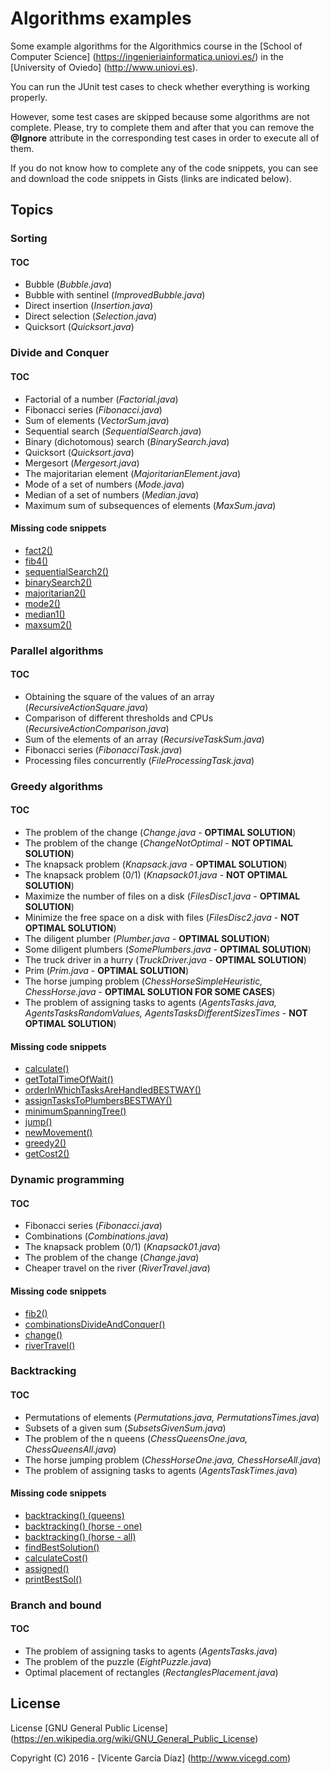 # Algorithms examples
Some example algorithms for the Algorithmics course in the [School of Computer Science] (https://ingenieriainformatica.uniovi.es/) in the [University of Oviedo] (http://www.uniovi.es).

You can run the JUnit test cases to check whether everything is working properly. 

However, some test cases are skipped because some algorithms are not complete. Please, try to complete them and after that you can remove the **@Ignore** attribute in the corresponding test cases in order to execute all of them.

If you do not know how to complete any of the code snippets, you can see and download the code snippets in Gists (links are indicated below). 

## Topics

### Sorting
#### TOC
* Bubble (*Bubble.java*)
* Bubble with sentinel (*ImprovedBubble.java*)
* Direct insertion (*Insertion.java*)
* Direct selection (*Selection.java*)
* Quicksort (*Quicksort.java*)

### Divide and Conquer

#### TOC
* Factorial of a number (*Factorial.java*)
* Fibonacci series (*Fibonacci.java*)
* Sum of elements (*VectorSum.java*)
* Sequential search (*SequentialSearch.java*)
* Binary (dichotomous) search (*BinarySearch.java*)
* Quicksort (*Quicksort.java*)
* Mergesort (*Mergesort.java*)
* The majoritarian element (*MajoritarianElement.java*)
* Mode of a set of numbers (*Mode.java*)
* Median of a set of numbers (*Median.java*)
* Maximum sum of subsequences of elements (*MaxSum.java*)

#### Missing code snippets
* [fact2()](https://gist.github.com/vicegd/7553ecb737c0f888a870)
* [fib4()](https://gist.github.com/vicegd/6b5061139d53f620f52a)
* [sequentialSearch2()](https://gist.github.com/vicegd/f99718b268841865c2e8)
* [binarySearch2()](https://gist.github.com/vicegd/0220c92fa1525806ccbc)
* [majoritarian2()](https://gist.github.com/vicegd/723110ab76e7b5750f64)
* [mode2()](https://gist.github.com/vicegd/93eb127241b916e04110)
* [median1()](https://gist.github.com/vicegd/720801a57e72b364b97c)
* [maxsum2()](https://gist.github.com/vicegd/f24a1b8262707217f5f6)

### Parallel algorithms

#### TOC
* Obtaining the square of the values of an array (*RecursiveActionSquare.java*)
* Comparison of different thresholds and CPUs (*RecursiveActionComparison.java*)
* Sum of the elements of an array (*RecursiveTaskSum.java*)
* Fibonacci series (*FibonacciTask.java*)
* Processing files concurrently (*FileProcessingTask.java*)

### Greedy algorithms

#### TOC
* The problem of the change (*Change.java* - **OPTIMAL SOLUTION**)
* The problem of the change (*ChangeNotOptimal* - **NOT OPTIMAL SOLUTION**)
* The knapsack problem (*Knapsack.java* - **OPTIMAL SOLUTION**)
* The knapsack problem (0/1) (*Knapsack01.java* - **NOT OPTIMAL SOLUTION**)
* Maximize the number of files on a disk (*FilesDisc1.java* - **OPTIMAL SOLUTION**)
* Minimize the free space on a disk with files (*FilesDisc2.java* - **NOT OPTIMAL SOLUTION**)
* The diligent plumber (*Plumber.java* - **OPTIMAL SOLUTION**)
* Some diligent plumbers (*SomePlumbers.java* - **OPTIMAL SOLUTION**)
* The truck driver in a hurry (*TruckDriver.java* - **OPTIMAL SOLUTION**)
* Prim (*Prim.java* - **OPTIMAL SOLUTION**)
* The horse jumping problem (*ChessHorseSimpleHeuristic, ChessHorse.java* - **OPTIMAL SOLUTION FOR SOME CASES**)
* The problem of assigning tasks to agents (*AgentsTasks.java, AgentsTasksRandomValues, AgentsTasksDifferentSizesTimes* - **NOT OPTIMAL SOLUTION**)

#### Missing code snippets
* [calculate()](https://gist.github.com/vicegd/33fb652c42f6d659e294)
* [getTotalTimeOfWait()](https://gist.github.com/vicegd/a1cf2dea92c46e615682)
* [orderInWhichTasksAreHandledBESTWAY()](https://gist.github.com/vicegd/6a2536b070fd904eb24f)
* [assignTasksToPlumbersBESTWAY()](https://gist.github.com/vicegd/535378f474fa0c072e51)
* [minimumSpanningTree()](https://gist.github.com/vicegd/26a8aa81469bf904eab6)
* [jump()](https://gist.github.com/vicegd/a756666382190c037cba)
* [newMovement()](https://gist.github.com/vicegd/71f6e3ae15d79e644d86)
* [greedy2()](https://gist.github.com/vicegd/1ed82e1b03e487955c1a)
* [getCost2()](https://gist.github.com/vicegd/aba41de7c68ff2f90236)

### Dynamic programming

#### TOC
* Fibonacci series (*Fibonacci.java*)
* Combinations (*Combinations.java*)
* The knapsack problem (0/1) (*Knapsack01.java*)
* The problem of the change (*Change.java*)
* Cheaper travel on the river (*RiverTravel.java*)

#### Missing code snippets
* [fib2()](https://gist.github.com/vicegd/e42b1b4a86c3993ca9f1)
* [combinationsDivideAndConquer()](https://gist.github.com/vicegd/e64eae49928f982e43e4)
* [change()](https://gist.github.com/vicegd/81ce8a0f19a83cbedc7f)
* [riverTravel()](https://gist.github.com/vicegd/6904f0fc73561f6fcf79)

### Backtracking

#### TOC
* Permutations of elements (*Permutations.java, PermutationsTimes.java*)
* Subsets of a given sum (*SubsetsGivenSum.java*)
* The problem of the n queens (*ChessQueensOne.java, ChessQueensAll.java*)
* The horse jumping problem (*ChessHorseOne.java, ChessHorseAll.java*)
* The problem of assigning tasks to agents (*AgentsTaskTimes.java*)

#### Missing code snippets
* [backtracking() (queens)](https://gist.github.com/vicegd/b28e6c5b49878b93270b)
* [backtracking() (horse - one)](https://gist.github.com/vicegd/4f4475e7b66fbd4c9f2f )
* [backtracking() (horse - all)](https://gist.github.com/vicegd/ec8981ca9c674662c862)
* [findBestSolution()](https://gist.github.com/vicegd/5c7d325df9e2ee880094 )
* [calculateCost()](https://gist.github.com/vicegd/f8241289b9f11e4efa70)
* [assigned()](https://gist.github.com/vicegd/e7260dde753c95ec5525)
* [printBestSol()](https://gist.github.com/vicegd/99a2df03bbb0eeb32685)

### Branch and bound

#### TOC
* The problem of assigning tasks to agents  (*AgentsTasks.java*)
* The problem of the puzzle  (*EightPuzzle.java*)
* Optimal placement of rectangles (*RectanglesPlacement.java*)

## License

License [GNU General Public License] (https://en.wikipedia.org/wiki/GNU_General_Public_License)

Copyright (C) 2016 - [Vicente García Díaz] (http://www.vicegd.com)
